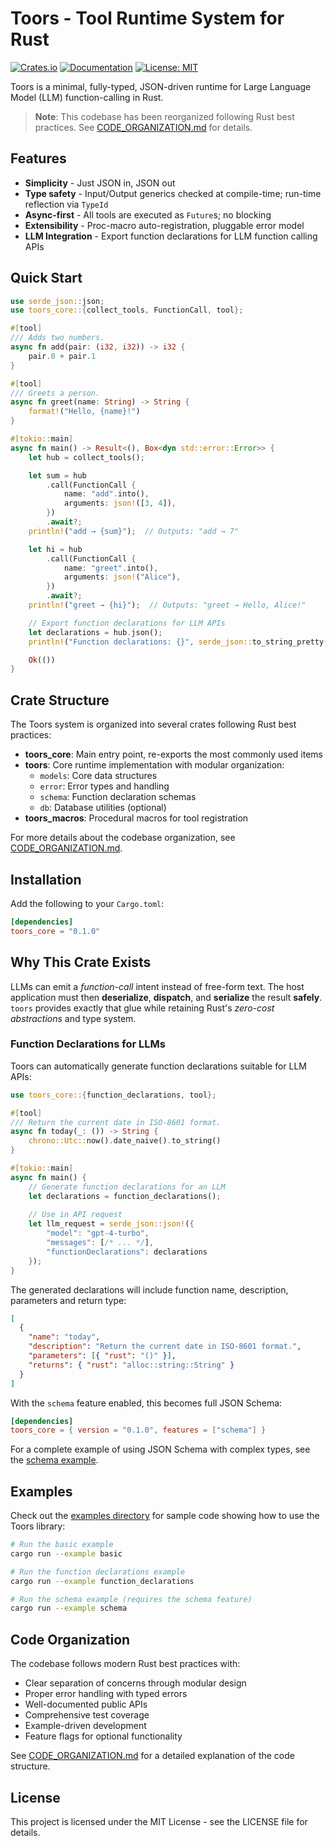 # Toors - Tool Runtime System for Rust

[![Crates.io](https://img.shields.io/crates/v/toors_core.svg)](https://crates.io/crates/toors_core)
[![Documentation](https://docs.rs/toors_core/badge.svg)](https://docs.rs/toors_core)
[![License: MIT](https://img.shields.io/badge/License-MIT-yellow.svg)](https://opensource.org/licenses/MIT)

Toors is a minimal, fully-typed, JSON-driven runtime for Large Language Model (LLM) function-calling in Rust.

> **Note**: This codebase has been reorganized following Rust best practices. See [CODE_ORGANIZATION.md](CODE_ORGANIZATION.md) for details.

## Features

- **Simplicity** - Just JSON in, JSON out
- **Type safety** - Input/Output generics checked at compile-time; run-time reflection via `TypeId`
- **Async-first** - All tools are executed as `Future`s; no blocking
- **Extensibility** - Proc-macro auto-registration, pluggable error model
- **LLM Integration** - Export function declarations for LLM function calling APIs

## Quick Start

```rust
use serde_json::json;
use toors_core::{collect_tools, FunctionCall, tool};

#[tool]
/// Adds two numbers.
async fn add(pair: (i32, i32)) -> i32 {
    pair.0 + pair.1
}

#[tool]
/// Greets a person.
async fn greet(name: String) -> String {
    format!("Hello, {name}!")
}

#[tokio::main]
async fn main() -> Result<(), Box<dyn std::error::Error>> {
    let hub = collect_tools();

    let sum = hub
        .call(FunctionCall {
            name: "add".into(),
            arguments: json!([3, 4]),
        })
        .await?;
    println!("add → {sum}");  // Outputs: "add → 7"

    let hi = hub
        .call(FunctionCall {
            name: "greet".into(),
            arguments: json!("Alice"),
        })
        .await?;
    println!("greet → {hi}");  // Outputs: "greet → Hello, Alice!"

    // Export function declarations for LLM APIs
    let declarations = hub.json();
    println!("Function declarations: {}", serde_json::to_string_pretty(&declarations)?);

    Ok(())
}
```

## Crate Structure

The Toors system is organized into several crates following Rust best practices:

- **toors_core**: Main entry point, re-exports the most commonly used items
- **toors**: Core runtime implementation with modular organization:
  - `models`: Core data structures
  - `error`: Error types and handling
  - `schema`: Function declaration schemas
  - `db`: Database utilities (optional)
- **toors_macros**: Procedural macros for tool registration

For more details about the codebase organization, see [CODE_ORGANIZATION.md](CODE_ORGANIZATION.md).

## Installation

Add the following to your `Cargo.toml`:

```toml
[dependencies]
toors_core = "0.1.0"
```

## Why This Crate Exists

LLMs can emit a *function-call* intent instead of free-form text. The host application must then **deserialize**, **dispatch**, and **serialize** the result **safely**. `toors` provides exactly that glue while retaining Rust's *zero-cost abstractions* and type system.

### Function Declarations for LLMs

Toors can automatically generate function declarations suitable for LLM APIs:

```rust
use toors_core::{function_declarations, tool};

#[tool]
/// Return the current date in ISO-8601 format.
async fn today(_: ()) -> String {
    chrono::Utc::now().date_naive().to_string()
}

#[tokio::main]
async fn main() {
    // Generate function declarations for an LLM
    let declarations = function_declarations();
    
    // Use in API request
    let llm_request = serde_json::json!({
        "model": "gpt-4-turbo",
        "messages": [/* ... */],
        "functionDeclarations": declarations
    });
}
```

The generated declarations will include function name, description, parameters and return type:

```json
[
  {
    "name": "today",
    "description": "Return the current date in ISO-8601 format.",
    "parameters": [{ "rust": "()" }],
    "returns": { "rust": "alloc::string::String" }
  }
]
```

With the `schema` feature enabled, this becomes full JSON Schema:

```toml
[dependencies]
toors_core = { version = "0.1.0", features = ["schema"] }
```

For a complete example of using JSON Schema with complex types, see the [schema example](examples/schema/main.rs).

## Examples

Check out the [examples directory](examples/) for sample code showing how to use the Toors library:

```bash
# Run the basic example
cargo run --example basic

# Run the function declarations example
cargo run --example function_declarations

# Run the schema example (requires the schema feature)
cargo run --example schema
```

## Code Organization

The codebase follows modern Rust best practices with:

- Clear separation of concerns through modular design
- Proper error handling with typed errors
- Well-documented public APIs
- Comprehensive test coverage
- Example-driven development
- Feature flags for optional functionality

See [CODE_ORGANIZATION.md](CODE_ORGANIZATION.md) for a detailed explanation of the code structure.

## License

This project is licensed under the MIT License - see the LICENSE file for details.
